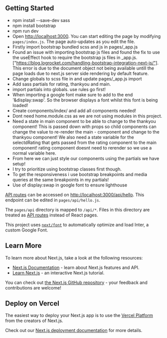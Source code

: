 ## Getting Started

- npm install --save-dev sass
- npm install bootstrap
- npm run dev
- Open [http://localhost:3000](http://localhost:3000). You can start editing the page by modifying `pages/index.js`. The page auto-updates as you edit the file.
- Firstly import bootstrap bundled scss and js in pages/_app.js
- Found an issue with importing bootstrap js files and found the fix to use the useEffect hook to require the bootstrap js files in _app.js. ["https://blog.logrocket.com/handling-bootstrap-integration-next-js/"]. This error is due to the document object not being available untill the page loads due to next.js server side rendering by default feature.
- Change globals to scss file in and update pages/_app.js import
- Add sass partials for rating, thankyou and main.
- import partials into globals. use rules go first!
- When importing a google font make sure to add to the end '&display:swap'. So the browser displays a font whilst this font is being loaded!
- Create components/index/ and add all components needed!
- Dont need home.module.css as we are not using modules in this project.
- Need a state in main component to be able to change to the thankyou component! This is passed down with props so child components can change the value to re-render the main - component and change to the thankyou component! We also need a state variable for the selectdRating that gets passed from the rating component to the main component!
rating component doesnt need to rerender so we use a normal variable here.
- From here we can just style our components using the partials we have setup!
- I try to prioritize using bootstrap classes first though.
- To get the responsiveness i use bootstrap breakpoints and media queries at the same breakpoints in my partials!
- Use of display:swap in google font to ensure lighthouse 






[API routes](https://nextjs.org/docs/api-routes/introduction) can be accessed on [http://localhost:3000/api/hello](http://localhost:3000/api/hello). This endpoint can be edited in `pages/api/hello.js`.

The `pages/api` directory is mapped to `/api/*`. Files in this directory are treated as [API routes](https://nextjs.org/docs/api-routes/introduction) instead of React pages.

This project uses [`next/font`](https://nextjs.org/docs/basic-features/font-optimization) to automatically optimize and load Inter, a custom Google Font.

## Learn More

To learn more about Next.js, take a look at the following resources:

- [Next.js Documentation](https://nextjs.org/docs) - learn about Next.js features and API.
- [Learn Next.js](https://nextjs.org/learn) - an interactive Next.js tutorial.

You can check out [the Next.js GitHub repository](https://github.com/vercel/next.js/) - your feedback and contributions are welcome!

## Deploy on Vercel

The easiest way to deploy your Next.js app is to use the [Vercel Platform](https://vercel.com/new?utm_medium=default-template&filter=next.js&utm_source=create-next-app&utm_campaign=create-next-app-readme) from the creators of Next.js.

Check out our [Next.js deployment documentation](https://nextjs.org/docs/deployment) for more details.
